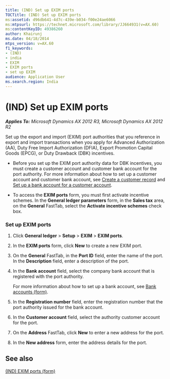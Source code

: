 ```yaml
---
title: (IND) Set up EXIM ports
TOCTitle: (IND) Set up EXIM ports
ms:assetid: d96db641-4d7c-439e-b034-f00e24ae6066
ms:mtpsurl: https://technet.microsoft.com/library/JJ664931(v=AX.60)
ms:contentKeyID: 49386260
author: Khairunj
ms.date: 04/18/2014
mtps_version: v=AX.60
f1_keywords:
- (IND)
- india
- EXIM
- EXIM ports
- set up EXIM
audience: Application User
ms.search.region: India
---
```


# (IND) Set up EXIM ports 


_**Applies To:** Microsoft Dynamics AX 2012 R3, Microsoft Dynamics AX 2012 R2_

Set up the export and import (EXIM) port authorities that you reference in export and import transactions when you apply for Advanced Authorization (AA), Duty Free Import Authorization (DFIA), Export Promotion Capital Goods (EPCG), or Duty Drawback (DBK) incentives.

  - Before you set up the EXIM port authority data for DBK incentives, you must create a customer account and customer bank account for the port authority. For more information about how to set up a customer account and customer bank account, see [Create a customer record](create-a-customer-record.md) and [Set up a bank account for a customer account](set-up-a-bank-account-for-a-customer-account.md).

  - To access the **EXIM ports** form, you must first activate incentive schemes. In the **General ledger parameters** form, in the **Sales tax** area, on the **General** FastTab, select the **Activate incentive schemes** check box.

### Set up EXIM ports

1.  Click **General ledger** \> **Setup** \> **EXIM** \> **EXIM ports**.

2.  In the **EXIM ports** form, click **New** to create a new EXIM port.

3.  On the **General** FastTab, in the **Port ID** field, enter the name of the port. In the **Description** field, enter a description of the port.

4.  In the **Bank account** field, select the company bank account that is registered with the port authority.
    
    For more information about how to set up a bank account, see [Bank accounts (form)](https://technet.microsoft.com/library/aa587660\(v=ax.60\)).

5.  In the **Registration number** field, enter the registration number that the port authority issued for the bank account.

6.  In the **Customer account** field, select the authority customer account for the port.

7.  On the **Address** FastTab, click **New** to enter a new address for the port.

8.  In the **New address** form, enter the address details for the port.

## See also

[(IND) EXIM ports (form)](https://technet.microsoft.com/library/jj677922\(v=ax.60\))

  


